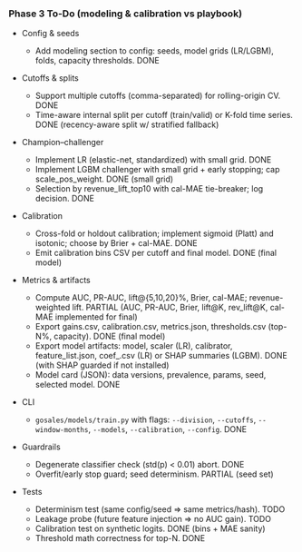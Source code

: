 ### Phase 3 To-Do (modeling & calibration vs playbook)

- Config & seeds
  - Add modeling section to config: seeds, model grids (LR/LGBM), folds, capacity thresholds. DONE

- Cutoffs & splits
  - Support multiple cutoffs (comma-separated) for rolling-origin CV. DONE
  - Time-aware internal split per cutoff (train/valid) or K-fold time series. DONE (recency-aware split w/ stratified fallback)

- Champion–challenger
  - Implement LR (elastic-net, standardized) with small grid. DONE
  - Implement LGBM challenger with small grid + early stopping; cap scale_pos_weight. DONE (small grid)
  - Selection by revenue_lift_top10 with cal-MAE tie-breaker; log decision. DONE

- Calibration
  - Cross-fold or holdout calibration; implement sigmoid (Platt) and isotonic; choose by Brier + cal-MAE. DONE
  - Emit calibration bins CSV per cutoff and final model. DONE (final model)

- Metrics & artifacts
  - Compute AUC, PR-AUC, lift@{5,10,20}%, Brier, cal-MAE; revenue-weighted lift. PARTIAL (AUC, PR-AUC, Brier, lift@K, rev_lift@K, cal-MAE implemented for final)
  - Export gains.csv, calibration.csv, metrics.json, thresholds.csv (top-N%, capacity). DONE (final model)
  - Export model artifacts: model, scaler (LR), calibrator, feature_list.json, coef_.csv (LR) or SHAP summaries (LGBM). DONE (with SHAP guarded if not installed)
  - Model card (JSON): data versions, prevalence, params, seed, selected model. DONE

- CLI
  - `gosales/models/train.py` with flags: `--division`, `--cutoffs`, `--window-months`, `--models`, `--calibration`, `--config`. DONE

- Guardrails
  - Degenerate classifier check (std(p) < 0.01) abort. DONE
  - Overfit/early stop guard; seed determinism. PARTIAL (seed set)

- Tests
  - Determinism test (same config/seed ⇒ same metrics/hash). TODO
  - Leakage probe (future feature injection ⇒ no AUC gain). TODO
  - Calibration test on synthetic logits. DONE (bins + MAE sanity)
  - Threshold math correctness for top-N. DONE


